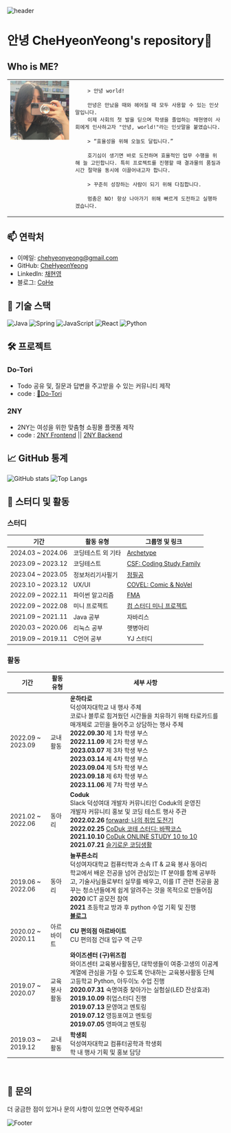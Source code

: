 ![header](https://capsule-render.vercel.app/api?type=waving&color=ff9945&fontColor=FFFFFF&height=300&section=header&text=🥕HyeonYeong's%20Hub🥕&fontSize=50)

# 안녕 CheHyeonYeong's repository👋

## Who is ME?

<table style="width:100%;">
  <tr>
    <td style="width:30%; vertical-align: top;">
      <img src="/채현영 프로필 사진.png" alt="안녕 현영이" />
    </td>
    <td style="width:70%; vertical-align: top;">
    
        > 안녕 world!

        안녕은 만났을 때와 헤어질 때 모두 사용할 수 있는 인삿말입니다.
        이제 사회의 첫 발을 딛으며 학생을 졸업하는 채현영이 사회에게 인사하고자 "안녕, world!"라는 인삿말을 붙였습니다.

        > “효율성을 위해 오늘도 달립니다.”
        
        호기심이 생기면 바로 도전하며 효율적인 업무 수행을 위해 늘 고민합니다. 특히 프로젝트를 진행할 때 결과물의 품질과 시간 절약을 동시에 이끌어내고자 합니다.
        
        > 꾸준히 성장하는 사람이 되기 위해 다짐합니다.
        
        멈춤은 NO! 항상 나아가기 위해 빠르게 도전하고 실행하겠습니다.
  </td>
  </tr>
</table>


## 📫 연락처

- 이메일: [chehyeonyeong@gmail.com](chehyeonyeong@gmail.com)
- GitHub: [CheHyeonYeong](https://github.com/CheHyeonYeong)
- LinkedIn: [채현영](https://www.linkedin.com/in/%ED%98%84%EC%98%81-%EC%B1%84-8b230b255/)
- 블로그: [CoHe](https://code-chy.tistory.com/)

## 🔧 기술 스택
![Java](https://img.shields.io/badge/-Java-333333?style=flat&logo=CoffeeScript)
![Spring](https://img.shields.io/badge/-Spring-333333?style=flat&logo=spring)
![JavaScript](https://img.shields.io/badge/-JavaScript-333333?style=flat&logo=javascript)
![React](https://img.shields.io/badge/-React-333333?style=flat&logo=react)
![Python](https://img.shields.io/badge/-Python-333333?style=flat&logo=python)


## 🛠 프로젝트

### Do-Tori
- Todo 공유 및, 질문과 답변을 주고받을 수 있는 커뮤니티 제작
- code : [🌰Do-Tori](https://github.com/CheHyeonYeong/Do-tori)

### 2NY
- 2NY는 여성을 위한 맞춤형 쇼핑몰 플랫폼 제작
- code : [2NY Frontend](https://github.com/ToriArtis/2NY-Frontend) || [2NY Backend](https://github.com/ToriArtis/2NY-Backend)



## 📈 GitHub 통계

![GitHub stats](https://github-readme-stats.vercel.app/api?username=chehyeonyeong&show_icons=true&theme=radical)
![Top Langs](https://github-readme-stats.vercel.app/api/top-langs/?username=chehyeonyeong&layout=compact&theme=radical)

## 🌱 스터디 및 활동


### 스터디
| 기간                | 활동 유형            | 그룹명 및 링크 |
|---------------------|----------------------|----------------|
| 2024.03 ~ 2024.06   | 코딩테스트 외 기타   | [Archetype](https://www.notion.so/Archetype-39e0f17c532e4629b7c42fc347874c35?pvs=21) |
| 2023.09 ~ 2023.12   | 코딩테스트           | [CSF: Coding Study Family](https://www.notion.so/CSF-Coding-Study-Family-a4d0cae5dfff4ac1aaae3db6d5706f7a?pvs=21) |
| 2023.04 ~ 2023.05   | 정보처리기사필기     | [정필공](https://www.notion.so/d71ce8b7a2004fd9b50499b79fcef493?pvs=21) |
| 2023.10 ~ 2023.12   | UX/UI                | [COVEL: Comic & NoVel](https://www.notion.so/COVEL-Comic-NoVel-7cde138820d8427da8aa984fd6a065bb?pvs=21) |
| 2022.09 ~ 2022.11   | 파이썬 알고리즘      | [FMA](https://www.notion.so/afb89aedbe9e484eba38043258de0d43?pvs=21) |
| 2022.09 ~ 2022.08   | 미니 프로젝트        | [컴 스터디 미니 프로젝트](https://www.notion.so/67d6f31a69384066b124a9ac15f93d10?pvs=21) |
| 2021.09 ~ 2021.11   | Java 공부            | 자바리스 |
| 2020.03 ~ 2020.06   | 리눅스 공부          | 햇병아리 |
| 2019.09 ~ 2019.11   | C언어 공부           | YJ 스터디 |

### 활동

| 기간                  | 활동 유형            | 세부 사항 |
|-----------------------|-----------------------|-----------|
| 2022.09 ~ 2023.09     | 교내 활동             | **운하타로**<br>덕성여자대학교 내 행사 주체<br>코로나 블루로 힘겨웠던 시간들을 치유하기 위해 타로카드를 매개체로 고민을 들어주고 상담하는 행사 주체<br>**2022.09.30** 제 1차 학생 부스<br>**2022.11.09** 제 2차 학생 부스<br>**2023.03.07** 제 3차 학생 부스<br>**2023.03.14** 제 4차 학생 부스<br>**2023.09.04** 제 5차 학생 부스<br>**2023.09.18** 제 6차 학생 부스<br>**2023.11.06** 제 7차 학생 부스 |
| 2021.02 ~ 2022.06     | 동아리                | **Coduk**<br>Slack 덕성여대 개발자 커뮤니티인 Coduk의 운영진<br>개발자 커뮤니티 홍보 및 코딩 테스트 행사 주관<br>**2022.02.26** [forward; 나의 취업 도전기](https://www.notion.so/24b3510259bd44e3a740c850c22d2e2d?pvs=21)<br>**2022.02.25** [CoDuk 코테 스터디: 바짝코스](https://www.notion.so/8351129d261d4259b70e263fbeed7e33?pvs=21)<br>**2021.10.10** [CoDuk ONLINE STUDY 10 to 10](https://www.notion.so/8962c7197af54e15bdeea3a24cf1d13c?pvs=21)<br>**2021.07.21** [슬기로운 코딩생활](https://www.notion.so/ff2e36a04aaf4bdaa2765847aa483c47?pvs=21) |
| 2019.06 ~ 2022.06     | 동아리                | **늘푸른소리**<br>덕성여자대학교 컴퓨터학과 소속 IT & 교육 봉사 동아리<br>학교에서 배운 전공을 넘어 관심있는 IT 분야를 함께 공부하고, 기술사님들로부터 실무를 배우고, 이를 IT 관련 전공을 꿈꾸는 청소년들에게 쉽게 알려주는 것을 목적으로 만들어짐<br>**2020** ICT 공모전 참여<br>**2021** 초등학교 방과 후 python 수업 기획 및 진행<br>**[블로그](https://blog.naver.com/evergreen_sound)** |
| 2020.02 ~ 2020.11     | 아르바이트            | **CU 편의점 아르바이트**<br>CU 편의점 건대 입구 역 근무 |
| 2019.07 ~ 2020.07     | 교육봉사활동          | **와이즈센터 (구)위즈컴**<br>와이즈센터 교육봉사활동단, 대학생들이 여중·고생의 이공계 계열에 관심을 가질 수 있도록 안내하는 교육봉사활동 단체<br>고등학교 Python, 아두이노 수업 진행<br>**2020.07.31** 숙명여중 찾아가는 실험실(LED 잔상효과)<br>**2019.10.09** 취업스터디 진행<br>**2019.07.13** 문영여고 멘토링<br>**2019.07.12** 영등포여고 멘토링<br>**2019.07.05** 영파여고 멘토링 |
| 2019.03 ~ 2019.12     | 교내 활동             | **학생회**<br>덕성여자대학교 컴퓨터공학과 학생회<br>학 내 행사 기획 및 홍보 담당 |


<br>

## 💬 문의

더 궁금한 점이 있거나 문의 사항이 있으면 연락주세요!

![Footer](https://capsule-render.vercel.app/api?type=waving&color=ff9945&height=200&section=footer)
